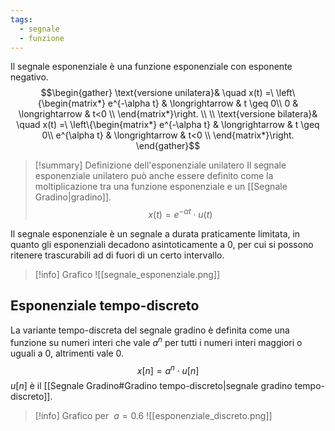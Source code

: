 ```yaml
---
tags:
  - segnale
  - funzione
---
```

Il segnale esponenziale è una funzione esponenziale con esponente negativo.
$$\begin{gather}
\text{versione unilatera}& \quad x(t) =\ \left\{\begin{matrix*}
e^{-\alpha t} & \longrightarrow & t \geq 0\\
0 & \longrightarrow & t<0 \\
\end{matrix*}\right. \\ \\
\text{versione bilatera}& \quad x(t) =\ \left\{\begin{matrix*}
e^{-\alpha t} & \longrightarrow & t \geq 0\\
e^{\alpha t} & \longrightarrow & t<0 \\
\end{matrix*}\right.
\end{gather}$$
>[!summary] Definizione dell'esponenziale unilatero
> Il segnale esponenziale unilatero può anche essere definito come la moltiplicazione tra una funzione esponenziale e un [[Segnale Gradino|gradino]].
> $$x(t) = e^{-\alpha t} \cdot u(t)$$

Il segnale esponenziale è un segnale a durata praticamente limitata, in quanto gli esponenziali decadono asintoticamente a $0$, per cui si possono ritenere trascurabili ad di fuori di un certo intervallo.

>[!info] Grafico
>![[segnale_esponenziale.png]]

## Esponenziale tempo-discreto

La variante tempo-discreta del segnale gradino è definita come una funzione su numeri interi che vale $a^n$ per tutti i numeri interi maggiori o uguali a $0$, altrimenti vale $0$. 
$$x[n]=a^n\cdot u[n]$$
$u[n]$ è il [[Segnale Gradino#Gradino tempo-discreto|segnale gradino tempo-discreto]].

>[!info] Grafico per $\ a = 0.6$
>![[esponenziale_discreto.png]]
